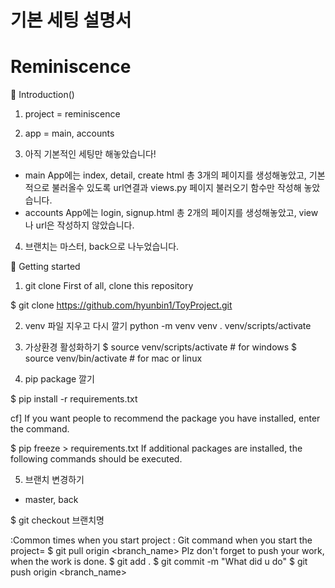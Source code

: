 <h1> 기본 세팅 설명서 </h2>

# Reminiscence

📖 Introduction()

1. project = reminiscence

2. app = main, accounts

3. 아직 기본적인 세팅만 해놓았습니다!

- main App에는 index, detail, create html 총 3개의 페이지를 생성해놓았고,
  기본적으로 불러올수 있도록 url연결과 views.py 페이지 불러오기 함수만 작성해 놓았습니다.
- accounts App에는 login, signup.html 총 2개의 페이지를 생성해놓았고,
  view나 url은 작성하지 않았습니다.

4. 브랜치는 마스터, back으로 나누었습니다.

🏁 Getting started

1. git clone
   First of all, clone this repository

\$ git clone https://github.com/hyunbin1/ToyProject.git

2. venv 파일 지우고 다시 깔기
   python -m venv venv . venv/scripts/activate

3. 가상환경 활성화하기
   $ source venv/scripts/activate # for windows
$ source venv/bin/activate # for mac or linux

4. pip package 깔기

\$ pip install -r requirements.txt

cf] If you want people to recommend the package you have installed, enter the command.

\$ pip freeze > requirements.txt
If additional packages are installed, the following commands should be executed.

5. 브랜치 변경하기

- master, back

\$ git checkout 브랜치명

:Common times when you start project : Git command
when you start the project=
$ git pull origin <branch_name>
Plz don't forget to push your work, when the work is done.
$ git add .
$ git commit -m "What did u do"
$ git push origin <branch_name>
